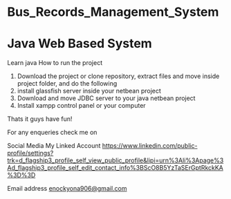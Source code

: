 # Bus_Records_Management_System
# Java Web Based System

Learn java
How to run the project
1. Download the project or clone repository, extract files and move inside project folder, and do the following
2. install glassfish server inside your netbean project
3. Download and move JDBC server to your java netbean project
4. Install xampp control panel or your computer

Thats it guys have fun!

 For any enqueries check me on
 
Social Media
My Linked Account https://www.linkedin.com/public-profile/settings?trk=d_flagship3_profile_self_view_public_profile&lipi=urn%3Ali%3Apage%3Ad_flagship3_profile_self_edit_contact_info%3BScO8B5YzTaSErGptRkckKA%3D%3D

Email address enockyona906@gmail.com
